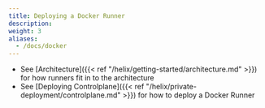 ```yaml
---
title: Deploying a Docker Runner
description:
weight: 3
aliases:
  - /docs/docker
---
```


* See [Architecture]({{< ref "/helix/getting-started/architecture.md" >}}) for how runners fit in to the architecture
* See [Deploying Controlplane]({{< ref "/helix/private-deployment/controlplane.md" >}}) for how to deploy a Docker Runner
